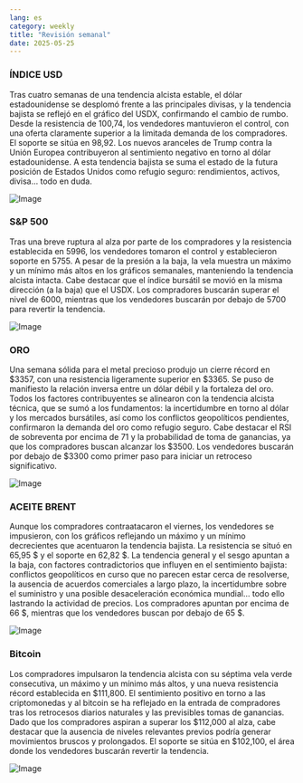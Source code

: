 ```yaml
---
lang: es
category: weekly
title: "Revisión semanal"
date: 2025-05-25
---
```


### ÍNDICE USD

Tras cuatro semanas de una tendencia alcista estable, el dólar estadounidense se desplomó frente a las principales divisas, y la tendencia bajista se reflejó en el gráfico del USDX, confirmando el cambio de rumbo. Desde la resistencia de 100,74, los vendedores mantuvieron el control, con una oferta claramente superior a la limitada demanda de los compradores. El soporte se sitúa en 98,92. Los nuevos aranceles de Trump contra la Unión Europea contribuyeron al sentimiento negativo en torno al dólar estadounidense. A esta tendencia bajista se suma el estado de la futura posición de Estados Unidos como refugio seguro: rendimientos, activos, divisa… todo en duda.

![Image](https://markleighedu.github.io/img/May-2025/25-May-2025/usdindex.jpg)

### S&P 500

Tras una breve ruptura al alza por parte de los compradores y la resistencia establecida en 5996, los vendedores tomaron el control y establecieron soporte en 5755. A pesar de la presión a la baja, la vela muestra un máximo y un mínimo más altos en los gráficos semanales, manteniendo la tendencia alcista intacta. Cabe destacar que el índice bursátil se movió en la misma dirección (a la baja) que el USDX. Los compradores buscarán superar el nivel de 6000, mientras que los vendedores buscarán por debajo de 5700 para revertir la tendencia.

![Image](https://markleighedu.github.io/img/May-2025/25-May-2025/sp500.jpg)

### ORO

Una semana sólida para el metal precioso produjo un cierre récord en $3357, con una resistencia ligeramente superior en $3365. Se puso de manifiesto la relación inversa entre un dólar débil y la fortaleza del oro. Todos los factores contribuyentes se alinearon con la tendencia alcista técnica, que se sumó a los fundamentos: la incertidumbre en torno al dólar y los mercados bursátiles, así como los conflictos geopolíticos pendientes, confirmaron la demanda del oro como refugio seguro. Cabe destacar el RSI de sobreventa por encima de 71 y la probabilidad de toma de ganancias, ya que los compradores buscan alcanzar los $3500. Los vendedores buscarán por debajo de $3300 como primer paso para iniciar un retroceso significativo.

![Image](https://markleighedu.github.io/img/May-2025/25-May-2025/gold.jpg)

### ACEITE BRENT

Aunque los compradores contraatacaron el viernes, los vendedores se impusieron, con los gráficos reflejando un máximo y un mínimo decrecientes que acentuaron la tendencia bajista. La resistencia se situó en 65,95 $ y el soporte en 62,82 $. La tendencia general y el sesgo apuntan a la baja, con factores contradictorios que influyen en el sentimiento bajista: conflictos geopolíticos en curso que no parecen estar cerca de resolverse, la ausencia de acuerdos comerciales a largo plazo, la incertidumbre sobre el suministro y una posible desaceleración económica mundial... todo ello lastrando la actividad de precios. Los compradores apuntan por encima de 66 $, mientras que los vendedores buscan por debajo de 65 $.

![Image](https://markleighedu.github.io/img/May-2025/25-May-2025/brentoil.jpg)

### Bitcoin

Los compradores impulsaron la tendencia alcista con su séptima vela verde consecutiva, un máximo y un mínimo más altos, y una nueva resistencia récord establecida en $111,800. El sentimiento positivo en torno a las criptomonedas y al bitcoin se ha reflejado en la entrada de compradores tras los retrocesos diarios naturales y las previsibles tomas de ganancias. Dado que los compradores aspiran a superar los $112,000 al alza, cabe destacar que la ausencia de niveles relevantes previos podría generar movimientos bruscos y prolongados. El soporte se sitúa en $102,100, el área donde los vendedores buscarán revertir la tendencia.

![Image](https://markleighedu.github.io/img/May-2025/25-May-2025/bitcoin.jpg)

